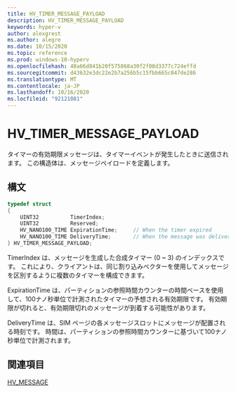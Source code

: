 ```yaml
---
title: HV_TIMER_MESSAGE_PAYLOAD
description: HV_TIMER_MESSAGE_PAYLOAD
keywords: hyper-v
author: alexgrest
ms.author: alegre
ms.date: 10/15/2020
ms.topic: reference
ms.prod: windows-10-hyperv
ms.openlocfilehash: 48a66d841b20f575868a30f2f08d3377c724effd
ms.sourcegitcommit: d43632e3dc22e2b7a256b5c15fbb665c047de286
ms.translationtype: MT
ms.contentlocale: ja-JP
ms.lasthandoff: 10/16/2020
ms.locfileid: "92121081"
---
```

# <a name="hv_timer_message_payload"></a>HV_TIMER_MESSAGE_PAYLOAD

タイマーの有効期限メッセージは、タイマーイベントが発生したときに送信されます。 この構造体は、メッセージペイロードを定義します。

## <a name="syntax"></a>構文

```c
typedef struct
{
    UINT32          TimerIndex;
    UINT32          Reserved;
    HV_NANO100_TIME ExpirationTime;     // When the timer expired
    HV_NANO100_TIME DeliveryTime;       // When the message was delivered
} HV_TIMER_MESSAGE_PAYLOAD;
 ```

TimerIndex は、メッセージを生成した合成タイマー (0 ~ 3) のインデックスです。 これにより、クライアントは、同じ割り込みベクターを使用してメッセージを区別するように複数のタイマーを構成できます。

ExpirationTime は、パーティションの参照時間カウンターの時間ベースを使用して、100ナノ秒単位で計測されたタイマーの予想される有効期限です。 有効期限が切れると、有効期限切れのメッセージが到着する可能性があります。

DeliveryTime は、SIM ページの各メッセージスロットにメッセージが配置される時刻です。 時間は、パーティションの参照時間カウンターに基づいて100ナノ秒単位で計測されます。

## <a name="see-also"></a>関連項目

 [HV_MESSAGE](HV_MESSAGE.md)